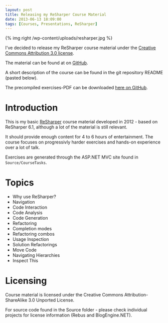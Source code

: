 ```yaml
---
layout: post
title: Releasing my ReSharper Course Material
date: 2013-06-13 18:09:00
tags: [Courses, Presentations, ReSharper]
---
```


{% img right /wp-content/uploads/resharper.jpg %}

I've decided to release my ReSharper course material under the [Creative Commons Attribution 3.0 license](http://creativecommons.org/licenses/by/3.0/).

The material can be found at on [GitHub](http://github.com/rasmuskl/ReSharperCourse).

A short description of the course can be found in the git repository README (pasted below).

The precompiled exercises-PDF can be downloaded [here on GitHub](https://github.com/rasmuskl/ReSharperCourse/raw/master/Source/ReSharper%20Exercises.pdf).

# Introduction

This is my basic [ReSharper](http://www.jetbrains.com/resharper/) course material developed in 2012 - based on ReSharper 6.1, although a lot of the material is still relevant. 

It should provide enough content for 4 to 6 hours of entertainment. The course focuses on progressivly harder exercises and hands-on experience over a lot of talk.

Exercises are generated through the ASP.NET MVC site found in `Source/CourseTasks`.

# Topics

- Why use ReSharper?
- Navigation 
- Code Interaction
- Code Analysis
- Code Generation
- Refactoring
- Completion modes
- Refactoring combos
- Usage Inspection
- Solution Refactorings
- Move Code
- Navigating Hierarchies
- Inspect This

# Licensing

Course material is licensed under the Creative Commons Attribution-ShareAlike 3.0 Unported License.

For source code found in the Source folder - please check individual projects for license information (Rebus and BlogEngine.NET).
